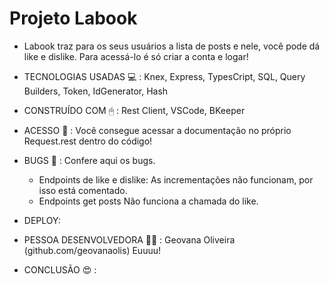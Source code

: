 # Projeto Labook

* Labook traz para os seus usuários a lista de posts e nele, você pode dá like e dislike. Para acessá-lo é só criar a conta e logar!

* TECNOLOGIAS USADAS 💻 : Knex, Express, TypesCript, SQL, Query Builders, Token, IdGenerator, Hash
* CONSTRUÍDO COM 🖱 : Rest Client, VSCode, BKeeper

* ACESSO 🔌 : Você consegue acessar a documentação no próprio Request.rest dentro do código!

* BUGS 👾 : Confere aqui os bugs.
	- Endpoints de like e dislike: 
        As incrementações não funcionam, por isso está comentado.
    - Endpoints get posts
        Não funciona a chamada do like.

* DEPLOY: 

* PESSOA DESENVOLVEDORA 👩‍💻 : Geovana Oliveira (github.com/geovanaolis) Euuuu!

* CONCLUSÃO 😍 : 